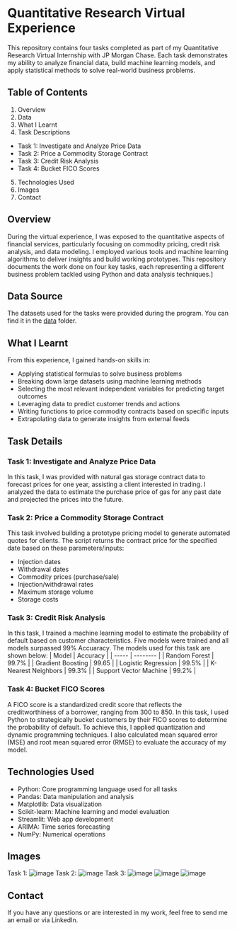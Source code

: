 # Quantitative Research Virtual Experience
This repository contains four tasks completed as part of my Quantitative Research Virtual Internship with JP Morgan Chase. Each task demonstrates my ability to analyze financial data, build machine learning models, and apply statistical methods to solve real-world business problems.

## Table of Contents
1. Overview
2. Data
3. What I Learnt
4. Task Descriptions
- Task 1: Investigate and Analyze Price Data
- Task 2: Price a Commodity Storage Contract
- Task 3: Credit Risk Analysis
- Task 4: Bucket FICO Scores
5. Technologies Used
6. Images
7. Contact

## Overview
During the virtual experience, I was exposed to the quantitative aspects of financial services, particularly focusing on commodity pricing, credit risk analysis, and data modeling. I employed various tools and machine learning algorithms to deliver insights and build working prototypes. This repository documents the work done on four key tasks, each representing a different business problem tackled using Python and data analysis techniques.]

## Data Source
The datasets used for the tasks were provided during the program. You can find it in the [data](/data) folder.

## What I Learnt
From this experience, I gained hands-on skills in:
- Applying statistical formulas to solve business problems
- Breaking down large datasets using machine learning methods
- Selecting the most relevant independent variables for predicting target outcomes
- Leveraging data to predict customer trends and actions
- Writing functions to price commodity contracts based on specific inputs
- Extrapolating data to generate insights from external feeds

## Task Details

### Task 1: Investigate and Analyze Price Data
In this task, I was provided with natural gas storage contract data to forecast prices for one year, assisting a client interested in trading. I analyzed the data to estimate the purchase price of gas for any past date and projected the prices into the future.

### Task 2: Price a Commodity Storage Contract
This task involved building a prototype pricing model to generate automated quotes for clients. The script returns the contract price for the specified date based on these parameters/inputs:
- Injection dates
- Withdrawal dates
- Commodity prices (purchase/sale)
- Injection/withdrawal rates
- Maximum storage volume
- Storage costs

### Task 3: Credit Risk Analysis
In this task, I trained a machine learning model to estimate the probability of default based on customer characteristics. Five models were trained and all models surpassed 99% Accuaracy. The models used for this task are shown below:
| Model | Accuracy |
| ----- | -------- |
| Random Forest | 99.7% |
| Gradient Boosting | 99.65 |
| Logistic Regression | 99.5% |
| K-Nearest Neighbors | 99.3% |
| Support Vector Machine | 99.2% |

### Task 4: Bucket FICO Scores
A FICO score is a standardized credit score that reflects the creditworthiness of a borrower, ranging from 300 to 850. In this task, I used Python to strategically bucket customers by their FICO scores to determine the probability of default.
To achieve this, I applied quantization and dynamic programming techniques. I also calculated mean squared error (MSE) and root mean squared error (RMSE) to evaluate the accuracy of my model.

## Technologies Used
- Python: Core programming language used for all tasks
- Pandas: Data manipulation and analysis
- Matplotlib: Data visualization
- Scikit-learn: Machine learning and model evaluation
- Streamlit: Web app development
- ARIMA: Time series forecasting
- NumPy: Numerical operations
  
## Images
Task 1:
![image](/assets/screenshot-1.png)
Task 2:
![image](/assets/screenshot-4.png)
Task 3:
![image](/assets/screenshot-5.png)
![image](/assets/screenshot-3.png)
![image](/assets/screenshot-2.png)

## Contact
If you have any questions or are interested in my work, feel free to send me an email or via LinkedIn.

